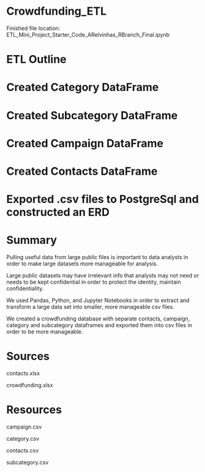 # Crowdfunding_ETL

Finished file location: ETL_Mini_Project_Starter_Code_ARelvinhas_RBranch_Final.ipynb

# ETL Outline

# Created Category DataFrame

# Created Subcategory DataFrame

# Created Campaign DataFrame

# Created Contacts DataFrame

# Exported .csv files to PostgreSql and constructed an ERD

# Summary
Pulling useful data from large public files is important to data analysts in order to make large datasets more manageable for analysis.

Large public datasets may have irrelevant info that analysts may not need or needs to be kept confidential in order to protect the identity, maintain confidentiality.

We used Pandas, Python, and Jupyter Notebooks in order to extract and transform a large data set into smaller, more manageable csv files.

We created a crowdfunding database with separate contacts, campaign, category and subcategory dataframes and exported them into csv files in order to be more manageable.

# Sources 
contacts.xlsx

crowdfunding.xlsx

# Resources

campaign.csv

category.csv

contacts.csv

subcategory.csv
